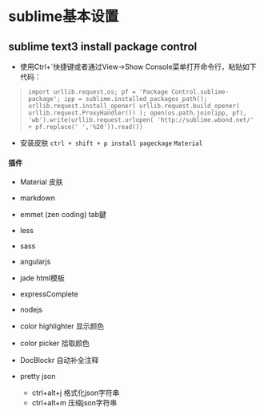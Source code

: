 # sublime基本设置

## sublime text3 install package control

* 使用Ctrl+`快捷键或者通过View->Show Console菜单打开命令行，粘贴如下代码：
> `import urllib.request,os; pf = 'Package Control.sublime-package'; ipp = sublime.installed_packages_path(); urllib.request.install_opener( urllib.request.build_opener( urllib.request.ProxyHandler()) ); open(os.path.join(ipp, pf), 'wb').write(urllib.request.urlopen( 'http://sublime.wbond.net/' + pf.replace(' ','%20')).read())`

* 安装皮肤 
 `ctrl + shift + p install pageckage`
 `Material`

#### 插件

* Material 皮肤

* markdown

* emmet (zen coding)  tab鍵

* less

* sass

* angularjs

* jade  html模板

* expressComplete

* nodejs

* color highlighter  显示颜色
 
* color picker   拾取颜色

* DocBlockr 自动补全注释

* pretty json  
	* ctrl+alt+j 格式化json字符串
	* ctrl+alt+m 压缩json字符串
